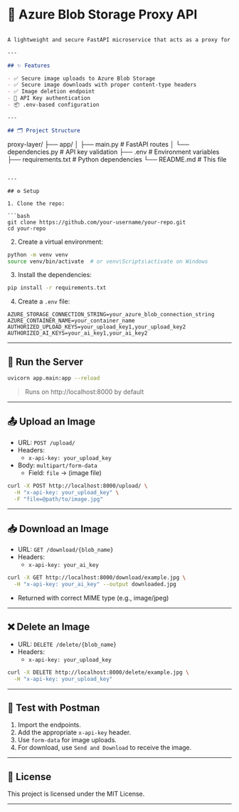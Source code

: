
# 🧊 Azure Blob Storage Proxy API

```markdown

A lightweight and secure FastAPI microservice that acts as a proxy for uploading and downloading images to and from Azure Blob Storage. Built for seamless integration with frontend clients (like Flutter apps) or other microservices (like AI pipelines or Firebase functions).

---

## ✨ Features

- ✅ Secure image uploads to Azure Blob Storage
- ✅ Secure image downloads with proper content-type headers
- ✅ Image deletion endpoint
- 🔐 API Key authentication
- 📦 .env-based configuration

---

## 🗂️ Project Structure

```
proxy-layer/
├── app/
│   ├── main.py            # FastAPI routes
│   └── dependencies.py    # API key validation
├── .env                   # Environment variables
├── requirements.txt       # Python dependencies
└── README.md              # This file
```

---

## ⚙️ Setup

1. Clone the repo:

```bash
git clone https://github.com/your-username/your-repo.git
cd your-repo
```

2. Create a virtual environment:

```bash
python -m venv venv
source venv/bin/activate  # or venv\Scripts\activate on Windows
```

3. Install the dependencies:

```bash
pip install -r requirements.txt
```

4. Create a `.env` file:

```env
AZURE_STORAGE_CONNECTION_STRING=your_azure_blob_connection_string
AZURE_CONTAINER_NAME=your_container_name
AUTHORIZED_UPLOAD_KEYS=your_upload_key1,your_upload_key2
AUTHORIZED_AI_KEYS=your_ai_key1,your_ai_key2
```

---

## 🚀 Run the Server

```bash
uvicorn app.main:app --reload
```

> Runs on http://localhost:8000 by default

---

## 📤 Upload an Image

- URL: `POST /upload/`
- Headers:
  - `x-api-key: your_upload_key`
- Body: `multipart/form-data`
  - Field: `file` → (image file)

```bash
curl -X POST http://localhost:8000/upload/ \
  -H "x-api-key: your_upload_key" \
  -F "file=@path/to/image.jpg"
```

---

## 📥 Download an Image

- URL: `GET /download/{blob_name}`
- Headers:
  - `x-api-key: your_ai_key`

```bash
curl -X GET http://localhost:8000/download/example.jpg \
  -H "x-api-key: your_ai_key" --output downloaded.jpg
```

- Returned with correct MIME type (e.g., image/jpeg)

---

## ❌ Delete an Image

- URL: `DELETE /delete/{blob_name}`
- Headers:
  - `x-api-key: your_upload_key`

```bash
curl -X DELETE http://localhost:8000/delete/example.jpg \
  -H "x-api-key: your_upload_key"
```

---

## 🧪 Test with Postman

1. Import the endpoints.
2. Add the appropriate `x-api-key` header.
3. Use `form-data` for image uploads.
4. For download, use `Send and Download` to receive the image.

---

## 📄 License

This project is licensed under the MIT License.

---
